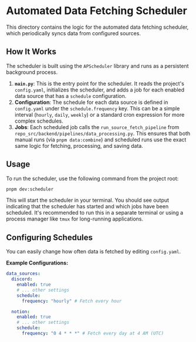 # Automated Data Fetching Scheduler

This directory contains the logic for the automated data fetching scheduler, which periodically syncs data from configured sources.

## How It Works

The scheduler is built using the `APScheduler` library and runs as a persistent background process.

1.  **`main.py`**: This is the entry point for the scheduler. It reads the project's `config.yaml`, initializes the scheduler, and adds a job for each enabled data source that has a `schedule` configuration.
2.  **Configuration**: The schedule for each data source is defined in `config.yaml` under the `schedule.frequency` key. This can be a simple interval (`hourly`, `daily`, `weekly`) or a standard cron expression for more complex schedules.
3.  **Jobs**: Each scheduled job calls the `run_source_fetch_pipeline` from `repo_src/backend/pipelines/data_processing.py`. This ensures that both manual runs (via `pnpm data:combine`) and scheduled runs use the exact same logic for fetching, processing, and saving data.

## Usage

To run the scheduler, use the following command from the project root:

```bash
pnpm dev:scheduler
```

This will start the scheduler in your terminal. You should see output indicating that the scheduler has started and which jobs have been scheduled. It's recommended to run this in a separate terminal or using a process manager like `tmux` for long-running applications.

## Configuring Schedules

You can easily change how often data is fetched by editing `config.yaml`.

**Example Configurations:**

```yaml
data_sources:
  discord:
    enabled: true
    # ... other settings
    schedule:
      frequency: "hourly" # Fetch every hour

  notion:
    enabled: true
    # ... other settings
    schedule:
      frequency: "0 4 * * *" # Fetch every day at 4 AM (UTC)
```